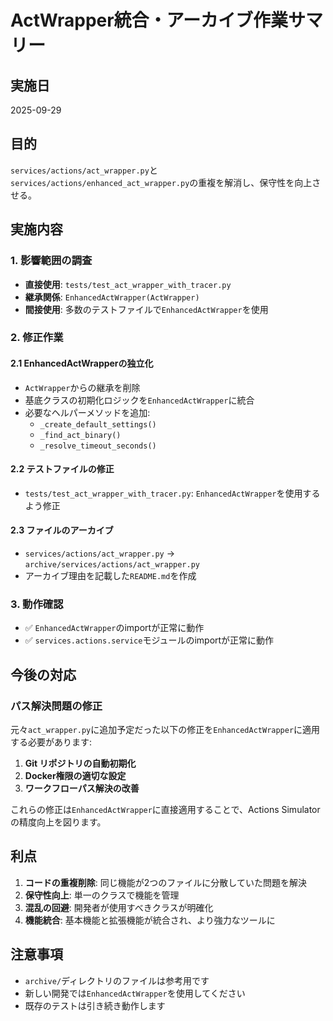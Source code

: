 # ActWrapper統合・アーカイブ作業サマリー

## 実施日
2025-09-29

## 目的
`services/actions/act_wrapper.py`と`services/actions/enhanced_act_wrapper.py`の重複を解消し、保守性を向上させる。

## 実施内容

### 1. 影響範囲の調査
- **直接使用**: `tests/test_act_wrapper_with_tracer.py`
- **継承関係**: `EnhancedActWrapper(ActWrapper)`
- **間接使用**: 多数のテストファイルで`EnhancedActWrapper`を使用

### 2. 修正作業

#### 2.1 EnhancedActWrapperの独立化
- `ActWrapper`からの継承を削除
- 基底クラスの初期化ロジックを`EnhancedActWrapper`に統合
- 必要なヘルパーメソッドを追加:
  - `_create_default_settings()`
  - `_find_act_binary()`
  - `_resolve_timeout_seconds()`

#### 2.2 テストファイルの修正
- `tests/test_act_wrapper_with_tracer.py`: `EnhancedActWrapper`を使用するよう修正

#### 2.3 ファイルのアーカイブ
- `services/actions/act_wrapper.py` → `archive/services/actions/act_wrapper.py`
- アーカイブ理由を記載した`README.md`を作成

### 3. 動作確認
- ✅ `EnhancedActWrapper`のimportが正常に動作
- ✅ `services.actions.service`モジュールのimportが正常に動作

## 今後の対応

### パス解決問題の修正
元々`act_wrapper.py`に追加予定だった以下の修正を`EnhancedActWrapper`に適用する必要があります:

1. **Git リポジトリの自動初期化**
2. **Docker権限の適切な設定**
3. **ワークフローパス解決の改善**

これらの修正は`EnhancedActWrapper`に直接適用することで、Actions Simulatorの精度向上を図ります。

## 利点

1. **コードの重複削除**: 同じ機能が2つのファイルに分散していた問題を解決
2. **保守性向上**: 単一のクラスで機能を管理
3. **混乱の回避**: 開発者が使用すべきクラスが明確化
4. **機能統合**: 基本機能と拡張機能が統合され、より強力なツールに

## 注意事項

- `archive/`ディレクトリのファイルは参考用です
- 新しい開発では`EnhancedActWrapper`を使用してください
- 既存のテストは引き続き動作します
